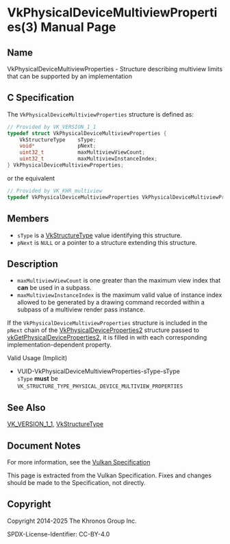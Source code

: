 # VkPhysicalDeviceMultiviewProperties(3) Manual Page

## Name

VkPhysicalDeviceMultiviewProperties - Structure describing multiview limits that can be supported by an implementation



## [](#_c_specification)C Specification

The `VkPhysicalDeviceMultiviewProperties` structure is defined as:

```c++
// Provided by VK_VERSION_1_1
typedef struct VkPhysicalDeviceMultiviewProperties {
    VkStructureType    sType;
    void*              pNext;
    uint32_t           maxMultiviewViewCount;
    uint32_t           maxMultiviewInstanceIndex;
} VkPhysicalDeviceMultiviewProperties;
```

or the equivalent

```c++
// Provided by VK_KHR_multiview
typedef VkPhysicalDeviceMultiviewProperties VkPhysicalDeviceMultiviewPropertiesKHR;
```

## [](#_members)Members

- `sType` is a [VkStructureType](https://registry.khronos.org/vulkan/specs/latest/man/html/VkStructureType.html) value identifying this structure.
- `pNext` is `NULL` or a pointer to a structure extending this structure.

## [](#_description)Description

- []()`maxMultiviewViewCount` is one greater than the maximum view index that **can** be used in a subpass.
- []()`maxMultiviewInstanceIndex` is the maximum valid value of instance index allowed to be generated by a drawing command recorded within a subpass of a multiview render pass instance.

If the `VkPhysicalDeviceMultiviewProperties` structure is included in the `pNext` chain of the [VkPhysicalDeviceProperties2](https://registry.khronos.org/vulkan/specs/latest/man/html/VkPhysicalDeviceProperties2.html) structure passed to [vkGetPhysicalDeviceProperties2](https://registry.khronos.org/vulkan/specs/latest/man/html/vkGetPhysicalDeviceProperties2.html), it is filled in with each corresponding implementation-dependent property.

Valid Usage (Implicit)

- [](#VUID-VkPhysicalDeviceMultiviewProperties-sType-sType)VUID-VkPhysicalDeviceMultiviewProperties-sType-sType  
  `sType` **must** be `VK_STRUCTURE_TYPE_PHYSICAL_DEVICE_MULTIVIEW_PROPERTIES`

## [](#_see_also)See Also

[VK\_VERSION\_1\_1](https://registry.khronos.org/vulkan/specs/latest/man/html/VK_VERSION_1_1.html), [VkStructureType](https://registry.khronos.org/vulkan/specs/latest/man/html/VkStructureType.html)

## [](#_document_notes)Document Notes

For more information, see the [Vulkan Specification](https://registry.khronos.org/vulkan/specs/latest/html/vkspec.html#VkPhysicalDeviceMultiviewProperties)

This page is extracted from the Vulkan Specification. Fixes and changes should be made to the Specification, not directly.

## [](#_copyright)Copyright

Copyright 2014-2025 The Khronos Group Inc.

SPDX-License-Identifier: CC-BY-4.0